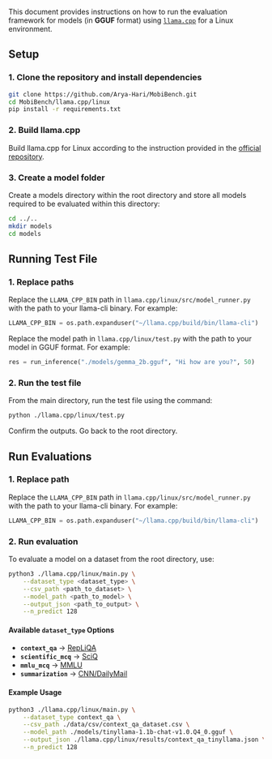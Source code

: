 This document provides instructions on how to run the evaluation framework for models (in **GGUF** format) using [`llama.cpp`](https://github.com/ggerganov/llama.cpp) for a Linux environment.

## Setup

### 1. Clone the repository and install dependencies
```bash
git clone https://github.com/Arya-Hari/MobiBench.git
cd MobiBench/llama.cpp/linux
pip install -r requirements.txt
```

### 2. Build llama.cpp
Build llama.cpp for Linux according to the instruction provided in the [official repository](https://github.com/ggerganov/llama.cpp).

### 3. Create a model folder
Create a models directory within the root directory and store all models required to be evaluated within this directory:

```bash
cd ../..
mkdir models
cd models
```

## Running Test File

### 1. Replace paths
Replace the `LLAMA_CPP_BIN` path in `llama.cpp/linux/src/model_runner.py` with the path to your llama-cli binary. For example:

```python
LLAMA_CPP_BIN = os.path.expanduser("~/llama.cpp/build/bin/llama-cli")
```

Replace the model path in `llama.cpp/linux/test.py` with the path to your model in GGUF format. For example:

```python
res = run_inference("./models/gemma_2b.gguf", "Hi how are you?", 50)
```

### 2. Run the test file
From the main directory, run the test file using the command:

```bash
python ./llama.cpp/linux/test.py
```

Confirm the outputs. Go back to the root directory.

## Run Evaluations

### 1. Replace path
Replace the `LLAMA_CPP_BIN` path in `llama.cpp/linux/src/model_runner.py` with the path to your llama-cli binary. For example:

```python
LLAMA_CPP_BIN = os.path.expanduser("~/llama.cpp/build/bin/llama-cli")
```

### 2. Run evaluation
To evaluate a model on a dataset from the root directory, use:

```bash
python3 ./llama.cpp/linux/main.py \
    --dataset_type <dataset_type> \
    --csv_path <path_to_dataset> \
    --model_path <path_to_model> \
    --output_json <path_to_output> \
    --n_predict 128
```

#### Available `dataset_type` Options

- **`context_qa`** → [RepLiQA](https://huggingface.co/datasets/ServiceNow/repliqa)
- **`scientific_mcq`** → [SciQ](https://huggingface.co/datasets/allenai/sciq)
- **`mmlu_mcq`** → [MMLU](https://huggingface.co/datasets/cais/mmlu)
- **`summarization`** → [CNN/DailyMail](https://huggingface.co/datasets/abisee/cnn_dailymail)

#### Example Usage

```bash
python3 ./llama.cpp/linux/main.py \
    --dataset_type context_qa \
    --csv_path ./data/csv/context_qa_dataset.csv \
    --model_path ./models/tinyllama-1.1b-chat-v1.0.Q4_0.gguf \
    --output_json ./llama.cpp/linux/results/context_qa_tinyllama.json \
    --n_predict 128
```
